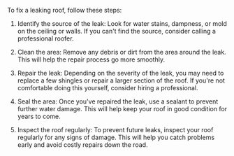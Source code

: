 To fix a leaking roof, follow these steps:

1. Identify the source of the leak: Look for water stains, dampness, or mold on the ceiling or walls. If you can't find the source, consider calling a professional roofer.

2. Clean the area: Remove any debris or dirt from the area around the leak. This will help the repair process go more smoothly.

3. Repair the leak: Depending on the severity of the leak, you may need to replace a few shingles or repair a larger section of the roof. If you're not comfortable doing this yourself, consider hiring a professional.

4. Seal the area: Once you've repaired the leak, use a sealant to prevent further water damage. This will help keep your roof in good condition for years to come.

5. Inspect the roof regularly: To prevent future leaks, inspect your roof regularly for any signs of damage. This will help you catch problems early and avoid costly repairs down the road.